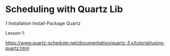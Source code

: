 # Scheduling with Quartz Lib
1 Installation
Install-Package Quartz

Lesson 1:

https://www.quartz-scheduler.net/documentation/quartz-3.x/tutorial/using-quartz.html
